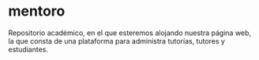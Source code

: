 # mentoro
Repositorio académico, en el que esteremos alojando nuestra página web, la que consta de una plataforma para administra tutorías, tutores y estudiantes.
